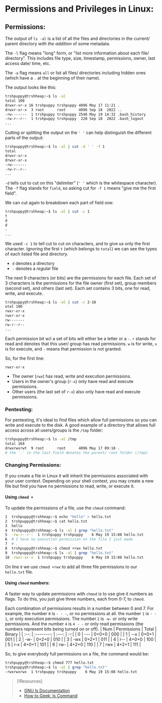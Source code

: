 
# Permissions and Privileges in Linux:

## Permissions:
The output of `ls -al` is a list of all the files and directories in the current/ parent directory *with the addition* of some metadata.

The `-l` flag means "long" form, or "list more information about each file/ directory". This includes file type, size, timestamp, permissions, owner, last access date/ time, etc.

The `-a` flag means `all` or list all files/ directories including hidden ones (which have a `.` at the beginning of their name).

The output looks like this:
```bash
trshpuppy@trshheap:~$ ls -al
total 100
drwxr-xr-x 16 trshpuppy trshpuppy 4096 May 17 11:21 .
drwxr-xr-x  3 root      root      4096 Sep 18  2022 ..
-rw-------  1 trshpuppy trshpuppy 2546 May 19 14:32 .bash_history
-rw-r--r--  1 trshpuppy trshpuppy  220 Sep 18  2022 .bash_logout
...
```

Cutting or splitting the output on the `' '` can help distinguish the different parts of the output:
```bash
trshpuppy@trshheap:~$ ls -al | cut -d ' ' -f 1
total
drwxr-xr-x
drwxr-xr-x
-rw-------
-rw-r--r--
...
```
`-d` tells cut to cut on this "delimiter" (`' '` which is the whitespace character). The `-f` flag stands for `field`, so asking cut for `-f 1` means "give me the first field".

We can cut again to breakdown each part of field one:
```bash
trshpuppy@trshheap:~$ ls -al | cut -c 1
t
d
d
-
...
```
We used `-c 1` to tell cut to cut on characters, and to give us only the first character. Ignoring the first `t` (which belongs to `total`) we can see the types of each listed file and directory. 

- `d` denotes a directory
- `-` denotes a *regular* file

The next 9 characters (or bits) are the permissions for each file. Each set of 3 characters is the permissions for the file owner (first set), group members (second set), and others (last set). Each set contains 3 bits, one for read, write, and execute.
```bash
trshpuppy@trshheap:~$ ls -al | cut -c 2-10
otal 100
rwxr-xr-x
rwxr-xr-x
rw-------
rw-r--r--
...
```
Each permission bit w/i a set of bits will either be a letter or a `-`. `r` stands for read and denotes that this user/ group has read permissions. `w` is for write, `x` is for execute, and `-` means that permission is not granted.

So, for the first line:
```
rwxr-xr-x
```
- The owner (`rwx`) has read, write and execution permissions.
- Users in the owner's group (`r-x`) only have read and execute permissions.
- Other users (the last set of `r-x`) also only have read and execute permissions.

### Pentesting:
For pentesting, it's ideal to find files which allow full permissions so you can write and execute to the disk. A good example of a directory that allows full access across all users/groups is the `/tmp` folder:
```bash
trshpuppy@trshheap:~$ ls -al /tmp
total 164
drwxrwxrwt  9 root      root      4096 May 17 09:18 .
# the '.' in the last field denotes the parent/ root folder (/tmp)
```

### Changing Permissions:
If you create a file in Linux it will inherit the permissions associated with your user context. Depending on your shell context, you may create a new file but find you have no permissions to read, write, or execute it.

#### Using `chmod +`
To update the permissions of a file, use the `chmod` command:
```bash
1  trshpuppy@trshheap:~$ echo "hello" > hello.txt
2  trshpuppy@trshheap:~$ cat hello.txt
3  hello
4  trshpuppy@trshheap:~$ ls -al | grep "hello.txt"
5  -rw-r--r--  1 trshpuppy trshpuppy    6 May 19 15:08 hello.txt
6  # I have no execution permission on the file I just made
7  # . 
8  trshpuppy@trshheap:~$ chmod +rwx hello.txt
9  trshpuppy@trshheap:~$ ls -al | grep "hello.txt"
10 -rwxr-xr-x  1 trshpuppy trshpuppy    6 May 19 15:08 hello.txt
```
On line `8` we use `chmod +rwx` to add all three file permissions to our `hello.txt` file.

#### Using `chmod` numbers:
A faster way to update permissions with `chmod` is to use give it numbers as flags. To do this, you just give three numbers, each from 0-7, to `chmod`.

Each combination of permissions results in a number between 0 and 7. For example, the number `0` is `- - -`, or no permissions at all. the number `1` is `- - 1`, or only execution permissions.  The number `2` is `-w-` or only write permissions. And the number `4` is `4 - -` or only read permissions (the numbers represent bits being turned on or off).
| Num | Permissions | Total | Binary |
| :--: | :--------: | :---: | :-:|
| 0 | --- | 0+0+0 | 000 |
| 1 | --x | 0+0+1 | 001 |
| 2 | -w- | 0+2+0 | 010 |
| 3 | -wx | 0+2+1 | 011 |
| 4 | r-- | 4+0+0 | 100 |
| 5 | r-x | 4+0+1 | 101 |
| 6 | rw- | 4+2+0 | 110 |
| 7 | rwx | 4+2+1 | 111 |

So, to give everybody full permissions on a file, the command would be:
```bash
trshpuppy@trshheap:~$ chmod 777 hello.txt
trshpuppy@trshheap:~$ ls -al | grep "hello.txt"
-rwxrwxrwx  1 trshpuppy trshpuppy    6 May 19 15:08 hello.txt
```

> [!Resources]
> - [GNU ls Documentation](https://www.gnu.org/software/coreutils/manual/html_node/What-information-is-listed.html)
> - [How to Geek: ls Command](https://www.howtogeek.com/448446/how-to-use-the-ls-command-on-linux/)